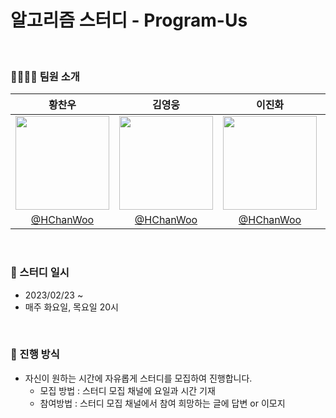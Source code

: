 # 알고리즘 스터디 - Program-Us

</br>

### 👨‍👩‍👧‍👦 팀원 소개


| 황찬우 | 김영웅 | 이진화 | 류지수 | 이은희 | 김민재 | 손준석 |
| :--------------: | :--------------: | :--------------: |:--------------: | :--------------: | :--------------: | :--------------: |
| <img src="https://images-ext-1.discordapp.net/external/kQhSS4IkcxGfV-3wNzTUXgmrU4C46M82rsWScdIZ0s4/%3Fv%3D4/https/avatars.githubusercontent.com/u/49116370?width=924&height=924" width=150> | <img src="https://images-ext-1.discordapp.net/external/kQhSS4IkcxGfV-3wNzTUXgmrU4C46M82rsWScdIZ0s4/%3Fv%3D4/https/avatars.githubusercontent.com/u/49116370?width=924&height=924" width=150> | <img src="https://images-ext-1.discordapp.net/external/kQhSS4IkcxGfV-3wNzTUXgmrU4C46M82rsWScdIZ0s4/%3Fv%3D4/https/avatars.githubusercontent.com/u/49116370?width=924&height=924" width=150> | <img src="https://images-ext-1.discordapp.net/external/kQhSS4IkcxGfV-3wNzTUXgmrU4C46M82rsWScdIZ0s4/%3Fv%3D4/https/avatars.githubusercontent.com/u/49116370?width=924&height=924" width=150> | <img src="https://images-ext-1.discordapp.net/external/kQhSS4IkcxGfV-3wNzTUXgmrU4C46M82rsWScdIZ0s4/%3Fv%3D4/https/avatars.githubusercontent.com/u/49116370?width=924&height=924" width=150> | <img src="https://images-ext-1.discordapp.net/external/kQhSS4IkcxGfV-3wNzTUXgmrU4C46M82rsWScdIZ0s4/%3Fv%3D4/https/avatars.githubusercontent.com/u/49116370?width=924&height=924" width=150> | <img src="https://images-ext-1.discordapp.net/external/kQhSS4IkcxGfV-3wNzTUXgmrU4C46M82rsWScdIZ0s4/%3Fv%3D4/https/avatars.githubusercontent.com/u/49116370?width=924&height=924" width=150> |
| [@HChanWoo](https://github.com/HChanWoo) | [@HChanWoo](https://github.com/HChanWoo) | [@HChanWoo](https://github.com/HChanWoo) | [@HChanWoo](https://github.com/HChanWoo) | [@HChanWoo](https://github.com/HChanWoo) | [@HChanWoo](https://github.com/HChanWoo) | [@HChanWoo](https://github.com/HChanWoo) |

<br />

### 📆 스터디 일시

- 2023/02/23 ~
- 매주 화요일, 목요일 20시

<br />

### 🚀 진행 방식

- 자신이 원하는 시간에 자유롭게 스터디를 모집하여 진행합니다.
  - 모집 방법 : 스터디 모집 채널에 요일과 시간 기재
  - 참여방법 : 스터디 모집 채널에서 참여 희망하는 글에 답변 or 이모지
